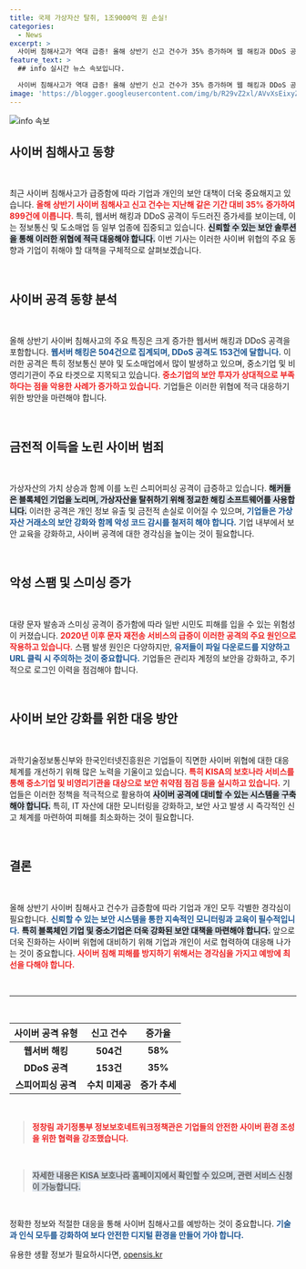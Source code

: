 ```yaml
---
title: 국제 가상자산 탈취, 1조9000억 원 손실!
categories:
  - News
excerpt: >
  사이버 침해사고가 역대 급증! 올해 상반기 신고 건수가 35% 증가하며 웹 해킹과 DDoS 공격이 특히 많아졌습니다. 중소기업과 블록체인 기업이 타깃이 되고 있는 가운데, 긴급 보안 강화가 시급합니다. 궁금하다면 클릭하세요!
feature_text: >
  ## info 실시간 뉴스 속보입니다.

  사이버 침해사고가 역대 급증! 올해 상반기 신고 건수가 35% 증가하며 웹 해킹과 DDoS 공격이 특히 많아졌습니다. 중소기업과 블록체인 기업이 타깃이 되고 있는 가운데, 긴급 보안 강화가 시급합니다. 궁금하다면 클릭하세요!
image: 'https://blogger.googleusercontent.com/img/b/R29vZ2xl/AVvXsEixyZcFfHzMRdzZMjFBmAUKJYCLCGyLL1o632UiGVXcaFdKo_bkvkuCioo0uUKlGfBVcT3P84aROyZIXSBEx3Aw5nCQ3pTgDom1WDC4m8eifvWiAmWEEVb4x6G_l8C0QH225ldMjyaFvpxGEBGNO37VmDTDMHGhJPq73UglMfDca1-0aw/s1600/blogspot.png'
---
```


<p><img src="https://blogger.googleusercontent.com/img/b/R29vZ2xl/AVvXsEixyZcFfHzMRdzZMjFBmAUKJYCLCGyLL1o632UiGVXcaFdKo_bkvkuCioo0uUKlGfBVcT3P84aROyZIXSBEx3Aw5nCQ3pTgDom1WDC4m8eifvWiAmWEEVb4x6G_l8C0QH225ldMjyaFvpxGEBGNO37VmDTDMHGhJPq73UglMfDca1-0aw/s1600/blogspot.png" alt="info 속보" /></p>

<h2 data-ke-size="size26">사이버 침해사고 동향</h2>

<p data-ke-size="size16">&nbsp;</p>

<p>최근 사이버 침해사고가 급증함에 따라 기업과 개인의 보안 대책이 더욱 중요해지고 있습니다. <b><span style="color: #ee2323;">올해 상반기 사이버 침해사고 신고 건수는 지난해 같은 기간 대비 35% 증가하여 899건에 이릅니다.</span></b> 특히, 웹서버 해킹과 DDoS 공격이 두드러진 증가세를 보이는데, 이는 정보통신 및 도소매업 등 일부 업종에 집중되고 있습니다. <b><span style="background-color: #21538527;">신뢰할 수 있는 보안 솔루션을 통해 이러한 위협에 적극 대응해야 합니다.</span></b> 이번 기사는 이러한 사이버 위협의 주요 동향과 기업이 취해야 할 대책을 구체적으로 살펴보겠습니다.</p>

<p data-ke-size="size16">&nbsp;</p>

<h2 data-ke-size="size26">사이버 공격 동향 분석</h2>

<p data-ke-size="size16">&nbsp;</p>

<p>올해 상반기 사이버 침해사고의 주요 특징은 크게 증가한 웹서버 해킹과 DDoS 공격을 포함합니다. <b><span style="color: #1a5490;">웹서버 해킹은 504건으로 집계되며, DDoS 공격도 153건에 달합니다.</span></b> 이러한 공격은 특히 정보통신 분야 및 도소매업에서 많이 발생하고 있으며, 중소기업 및 비영리기관이 주요 타겟으로 지목되고 있습니다. <b><span style="color: #ee2323;">중소기업의 보안 투자가 상대적으로 부족하다는 점을 악용한 사례가 증가하고 있습니다.</span></b> 기업들은 이러한 위협에 적극 대응하기 위한 방안을 마련해야 합니다.</p>

<p data-ke-size="size16">&nbsp;</p>

<h2 data-ke-size="size26">금전적 이득을 노린 사이버 범죄</h2>

<p data-ke-size="size16">&nbsp;</p>

<p>가상자산의 가치 상승과 함께 이를 노린 스피어피싱 공격이 급증하고 있습니다. <b><span style="background-color: #21538527;">해커들은 블록체인 기업을 노리며, 가상자산을 탈취하기 위해 정교한 해킹 소프트웨어를 사용합니다.</span></b> 이러한 공격은 개인 정보 유출 및 금전적 손실로 이어질 수 있으며, <b><span style="color: #1a5490;">기업들은 가상자산 거래소의 보안 강화와 함께 악성 코드 감시를 철저히 해야 합니다.</span></b> 기업 내부에서 보안 교육을 강화하고, 사이버 공격에 대한 경각심을 높이는 것이 필요합니다.</p>

<p data-ke-size="size16">&nbsp;</p>

<h2 data-ke-size="size26">악성 스팸 및 스미싱 증가</h2>

<p data-ke-size="size16">&nbsp;</p>

<p>대량 문자 발송과 스미싱 공격이 증가함에 따라 일반 시민도 피해를 입을 수 있는 위험성이 커졌습니다. <b><span style="color: #ee2323;">2020년 이후 문자 재전송 서비스의 급증이 이러한 공격의 주요 원인으로 작용하고 있습니다.</span></b> 스팸 발생 원인은 다양하지만, <b><span style="color: #1a5490;">유저들이 파일 다운로드를 지양하고 URL 클릭 시 주의하는 것이 중요합니다.</span></b> 기업들은 관리자 계정의 보안을 강화하고, 주기적으로 로그인 이력을 점검해야 합니다.</p>

<p data-ke-size="size16">&nbsp;</p>

<h2 data-ke-size="size26">사이버 보안 강화를 위한 대응 방안</h2>

<p data-ke-size="size16">&nbsp;</p>

<p>과학기술정보통신부와 한국인터넷진흥원은 기업들이 직면한 사이버 위협에 대한 대응 체계를 개선하기 위해 많은 노력을 기울이고 있습니다. <b><span style="color: #ee2323;">특히 KISA의 보호나라 서비스를 통해 중소기업 및 비영리기관을 대상으로 보안 취약점 점검 등을 실시하고 있습니다.</span></b> 기업들은 이러한 정책을 적극적으로 활용하여 <b><span style="background-color: #21538527;">사이버 공격에 대비할 수 있는 시스템을 구축해야 합니다.</span></b> 특히, IT 자산에 대한 모니터링을 강화하고, 보안 사고 발생 시 즉각적인 신고 체계를 마련하여 피해를 최소화하는 것이 필요합니다.</p>

<p data-ke-size="size16">&nbsp;</p>

<h2 data-ke-size="size26">결론</h2>

<p data-ke-size="size16">&nbsp;</p>

<p>올해 상반기 사이버 침해사고 건수가 급증함에 따라 기업과 개인 모두 각별한 경각심이 필요합니다. <b><span style="color: #1a5490;">신뢰할 수 있는 보안 시스템을 통한 지속적인 모니터링과 교육이 필수적입니다.</span></b> <b><span style="background-color: #21538527;">특히 블록체인 기업 및 중소기업은 더욱 강화된 보안 대책을 마련해야 합니다.</span></b> 앞으로 더욱 진화하는 사이버 위협에 대비하기 위해 기업과 개인이 서로 협력하여 대응해 나가는 것이 중요합니다. <b><span style="color: #ee2323;">사이버 침해 피해를 방지하기 위해서는 경각심을 가지고 예방에 최선을 다해야 합니다.</span></b></p>

<p data-ke-size="size16">&nbsp;</p>

<hr>

<p data-ke-size="size16">&nbsp;</p>

<table style="width: 100%;">
  <thead>
    <tr>
      <th style="text-align: center;">사이버 공격 유형</th>
      <th style="text-align: center;">신고 건수</th>
      <th style="text-align: center;">증가율</th>
    </tr>
  </thead>
  <tbody>
    <tr>
      <td style="text-align: center; height: 17px;"><b>웹서버 해킹</b></td>
      <td style="text-align: center; height: 17px;"><b>504건</b></td>
      <td style="text-align: center; height: 17px;"><b>58%</b></td>
    </tr>
    <tr>
      <td style="text-align: center; height: 17px;"><b>DDoS 공격</b></td>
      <td style="text-align: center; height: 17px;"><b>153건</b></td>
      <td style="text-align: center; height: 17px;"><b>35%</b></td>
    </tr>
    <tr>
      <td style="text-align: center; height: 17px;"><b>스피어피싱 공격</b></td>
      <td style="text-align: center; height: 17px;"><b>수치 미제공</b></td>
      <td style="text-align: center; height: 17px;"><b>증가 추세</b></td>
    </tr>
  </tbody>
</table>

<p data-ke-size="size16">&nbsp;</p> 

<blockquote>
  <b><span style="color: #ee2323;">정창림 과기정통부 정보보호네트워크정책관은 기업들의 안전한 사이버 환경 조성을 위한 협력을 강조했습니다.</span></b>
</blockquote>

<p data-ke-size="size16">&nbsp;</p> 

<blockquote>
  <b><span style="background-color: #21538527;">자세한 내용은 KISA 보호나라 홈페이지에서 확인할 수 있으며, 관련 서비스 신청이 가능합니다.</span></b>
</blockquote>

<p data-ke-size="size16">&nbsp;</p> 

<p>정확한 정보와 적절한 대응을 통해 사이버 침해사고를 예방하는 것이 중요합니다. <b><span style="color: #1a5490;">기술과 인식 모두를 강화하여 보다 안전한 디지털 환경을 만들어 가야 합니다.</span></b></p>
유용한 생활 정보가 필요하시다면, <a href="https://opensis.kr" rel="dofollow">opensis.kr</a>


